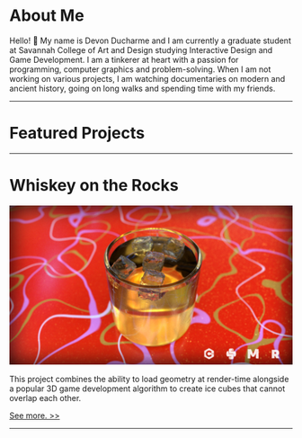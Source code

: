 # About Me

Hello! 👋 My name is Devon Ducharme and I am currently a graduate student at Savannah College of Art and Design studying Interactive Design and Game Development. I am a tinkerer at heart with a passion for programming, computer graphics and problem-solving. When I am not working on various projects, I am watching documentaries on modern and ancient history, going on long walks and spending time with my friends.

---

# Featured Projects

---

# Whiskey on the Rocks

<a href="/assets/graphics/whiskey-banner.png" target="_blank">![](/assets/graphics/whiskey-banner.png)</a>

This project combines the ability to load geometry at render-time alongside a popular 3D game development algorithm to create ice cubes that cannot overlap each other.

<p class="right-align"><a href="/portfolio/whiskey-on-the-rocks">See more. &#62;&#62;</a></p>

---
